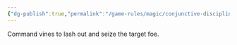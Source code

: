 ```yaml
---
{"dg-publish":true,"permalink":"/game-rules/magic/conjunctive-disciplines/wood-spells/vinegrasp/"}
---
```


Command vines to lash out and seize the target foe.